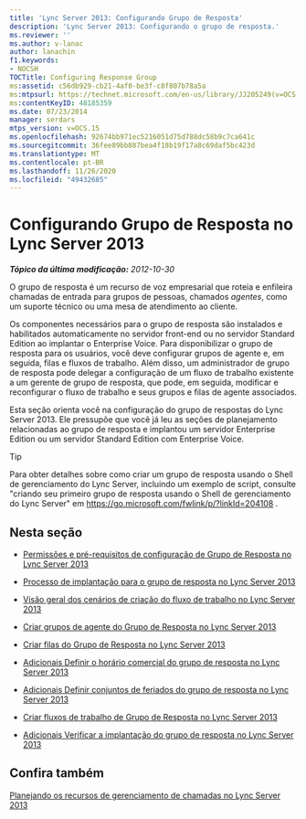 ```yaml
---
title: 'Lync Server 2013: Configurando Grupo de Resposta'
description: 'Lync Server 2013: Configurando o grupo de resposta.'
ms.reviewer: ''
ms.author: v-lanac
author: lanachin
f1.keywords:
- NOCSH
TOCTitle: Configuring Response Group
ms:assetid: c56db929-cb21-4af0-be3f-c8f807b78a5a
ms:mtpsurl: https://technet.microsoft.com/en-us/library/JJ205249(v=OCS.15)
ms:contentKeyID: 48185359
ms.date: 07/23/2014
manager: serdars
mtps_version: v=OCS.15
ms.openlocfilehash: 92674bb971ec5216051d75d788dc58b9c7ca641c
ms.sourcegitcommit: 36fee89bb887bea4f18b19f17a8c69daf5bc423d
ms.translationtype: MT
ms.contentlocale: pt-BR
ms.lasthandoff: 11/26/2020
ms.locfileid: "49432685"
---
```

# <a name="configuring-response-group-in-lync-server-2013"></a>Configurando Grupo de Resposta no Lync Server 2013

<div data-xmlns="http://www.w3.org/1999/xhtml">

<div class="topic" data-xmlns="http://www.w3.org/1999/xhtml" data-msxsl="urn:schemas-microsoft-com:xslt" data-cs="https://msdn.microsoft.com/">

<div data-asp="https://msdn2.microsoft.com/asp">



</div>

<div id="mainSection">

<div id="mainBody">

<span> </span>

_**Tópico da última modificação:** 2012-10-30_

O grupo de resposta é um recurso de voz empresarial que roteia e enfileira chamadas de entrada para grupos de pessoas, chamados *agentes*, como um suporte técnico ou uma mesa de atendimento ao cliente.

Os componentes necessários para o grupo de resposta são instalados e habilitados automaticamente no servidor front-end ou no servidor Standard Edition ao implantar o Enterprise Voice. Para disponibilizar o grupo de resposta para os usuários, você deve configurar grupos de agente e, em seguida, filas e fluxos de trabalho. Além disso, um administrador de grupo de resposta pode delegar a configuração de um fluxo de trabalho existente a um gerente de grupo de resposta, que pode, em seguida, modificar e reconfigurar o fluxo de trabalho e seus grupos e filas de agente associados.

Esta seção orienta você na configuração do grupo de respostas do Lync Server 2013. Ele pressupõe que você já leu as seções de planejamento relacionadas ao grupo de resposta e implantou um servidor Enterprise Edition ou um servidor Standard Edition com Enterprise Voice.

<div>


> [!TIP]  
> Para obter detalhes sobre como criar um grupo de resposta usando o Shell de gerenciamento do Lync Server, incluindo um exemplo de script, consulte "criando seu primeiro grupo de resposta usando o Shell de gerenciamento do Lync Server" em <A href="https://go.microsoft.com/fwlink/p/?linkid=204108">https://go.microsoft.com/fwlink/p/?linkId=204108</A> .



</div>

<div>

## <a name="in-this-section"></a>Nesta seção

  - [Permissões e pré-requisitos de configuração de Grupo de Resposta no Lync Server 2013](lync-server-2013-response-group-configuration-permissions-and-prerequisites.md)

  - [Processo de implantação para o grupo de resposta no Lync Server 2013](lync-server-2013-deployment-process-for-response-group.md)

  - [Visão geral dos cenários de criação do fluxo de trabalho no Lync Server 2013](lync-server-2013-overview-of-workflow-creation-scenarios.md)

  - [Criar grupos de agente do Grupo de Resposta no Lync Server 2013](lync-server-2013-create-response-group-agent-groups.md)

  - [Criar filas do Grupo de Resposta no Lync Server 2013](lync-server-2013-create-response-group-queues.md)

  - [Adicionais Definir o horário comercial do grupo de resposta no Lync Server 2013](lync-server-2013-optional-define-response-group-business-hours.md)

  - [Adicionais Definir conjuntos de feriados do grupo de resposta no Lync Server 2013](lync-server-2013-optional-define-response-group-holiday-sets.md)

  - [Criar fluxos de trabalho de Grupo de Resposta no Lync Server 2013](lync-server-2013-create-response-group-workflows.md)

  - [Adicionais Verificar a implantação do grupo de resposta no Lync Server 2013](lync-server-2013-optional-verify-response-group-deployment.md)

</div>

<div>

## <a name="see-also"></a>Confira também


[Planejando os recursos de gerenciamento de chamadas no Lync Server 2013](lync-server-2013-planning-for-call-management-features.md)  
  

</div>

</div>

<span> </span>

</div>

</div>

</div>

